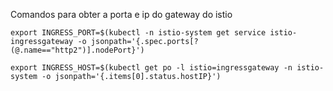 Comandos para obter a porta e ip do gateway do istio

```kubectl
export INGRESS_PORT=$(kubectl -n istio-system get service istio-ingressgateway -o jsonpath='{.spec.ports[?(@.name=="http2")].nodePort}')

export INGRESS_HOST=$(kubectl get po -l istio=ingressgateway -n istio-system -o jsonpath='{.items[0].status.hostIP}')
```